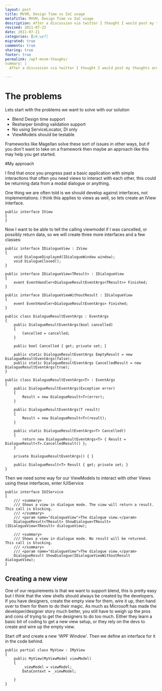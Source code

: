 ```yaml
---
layout: post
title: MVVM, Design Time vs IoC usage
metaTitle: MVVM, Design Time vs IoC usage
description: After a discussion via twitter I thought I would post my thoughts around how I would wire up views/viewmodels when not using a specific framework
revised: 2011-07-22
date: 2011-07-21
categories: [c#,wpf]
migrated: true
comments: true
sharing: true
footer: true
permalink: /wpf-mvvm-thoughs/
summary: | 
  After a discussion via twitter I thought I would post my thoughts around how I would wire up views/viewmodels when not using a specific framework

---
```

# The problems

Lets start with the problems we want to solve with our solution

 - Blend Design time support
 - Resharper binding validation support
 - No using ServiceLocator, DI only
 - ViewModels should be testable

Frameworks like Magellan solve these sort of issues in other ways, but if you don't want to take on a framework then maybe an approach like this may help you get started.

#My approach

I find that once you progress past a basic application with simple interactions that often you need views to interact with each other, this could be returning data from a modal dialogue or anything.

One thing we are often told is we should develop against interfaces, not implementations. I think this applies to views as well, so lets create an IView interface.

    public interface IView
    {
    }

Now I want to be able to tell the calling viewmodel if I was cancelled, or possibly return data, so we will create three more interfaces and a few classes:

    public interface IDialogueView : IView
    {
        void DialogueDisplayed(IDialogueWindow window);
        void DialogueClosed();
    }

    public interface IDialogueView<TResult> : IDialogueView
    {
        event EventHandler<DialogueResultEventArgs<TResult>> Finished;
    }

    public interface IDialogueViewWithoutResult : IDialogueView
    {
        event EventHandler<DialogueResultEventArgs> Finished;
    }

    public class DialogueResultEventArgs : EventArgs
    {
        public DialogueResultEventArgs(bool cancelled)
        {
            Cancelled = cancelled;
        }

        public bool Cancelled { get; private set; }

        public static DialogueResultEventArgs EmptyResult = new DialogueResultEventArgs(false);
        public static DialogueResultEventArgs CancelledResult = new DialogueResultEventArgs(true);
    }

    public class DialogueResultEventArgs<T> : EventArgs
    {
        public DialogueResultEventArgs(Exception error)
        {
            Result = new DialogueResult<T>(error);
        }

        public DialogueResultEventArgs(T result)
        {
            Result = new DialogueResult<T>(result);
        }

        public static DialogueResultEventArgs<T> Cancelled()
        {
            return new DialogueResultEventArgs<T> { Result = DialogueResult<T>.CancelledResult() };
        }

        private DialogueResultEventArgs() { }

        public DialogueResult<T> Result { get; private set; }
    }

Then we need some way for our ViewModels to interact with other Views using these interfaces, enter IUIService

    public interface IUIService
    {
        /// <summary>
        /// Shows a view in dialogue mode. The view will return a result. This call is blocking.
        /// </summary>
        /// <param name="dialogueView">The dialogue view.</param>
        DialogueResult<TResult> ShowDialogue<TResult>(IDialogueView<TResult> dialogueView);

        /// <summary>
        /// Shows a view in dialogue mode. No result will be returend. This call is blocking.
        /// </summary>
        /// <param name="dialogueView">The dialogue view.</param>
        DialogueResult ShowDialogue(IDialogueViewWithoutResult dialogueView);
    }

## Creating a new view
One of our requirements is that we want to support blend, this is pretty easy but I think that the view shells should always be created by the developers. If you have designers, create the empty view for them, wire it up, then hand over to them for them to do their magic. As much as Microsoft has made the developer/designer story much better, you still have to weigh up the pros and cons of trying to get the designers to do too much. Either they learn a basic bit of coding to get a new view setup, or they rely on the devs to create and wire up the empty view.

Start off and create a new 'WPF Window'. Then we define an interface for it in the code behind.

    public partial class MyView : IMyView
    {
        public MyView(MyViewModel viewModel)
        {
            _viewModel = viewModel;
            DataContext = _viewModel;
            
        }
    }